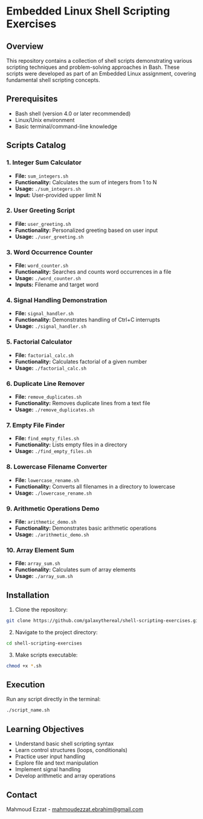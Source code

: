 # Embedded Linux Shell Scripting Exercises

## Overview

This repository contains a collection of shell scripts demonstrating various scripting techniques and problem-solving approaches in Bash. These scripts were developed as part of an Embedded Linux assignment, covering fundamental shell scripting concepts.

## Prerequisites

- Bash shell (version 4.0 or later recommended)
- Linux/Unix environment
- Basic terminal/command-line knowledge

## Scripts Catalog

### 1. Integer Sum Calculator
- **File:** `sum_integers.sh`
- **Functionality:** Calculates the sum of integers from 1 to N
- **Usage:** `./sum_integers.sh`
- **Input:** User-provided upper limit N

### 2. User Greeting Script
- **File:** `user_greeting.sh`
- **Functionality:** Personalized greeting based on user input
- **Usage:** `./user_greeting.sh`

### 3. Word Occurrence Counter
- **File:** `word_counter.sh`
- **Functionality:** Searches and counts word occurrences in a file
- **Usage:** `./word_counter.sh`
- **Inputs:** Filename and target word

### 4. Signal Handling Demonstration
- **File:** `signal_handler.sh`
- **Functionality:** Demonstrates handling of Ctrl+C interrupts
- **Usage:** `./signal_handler.sh`

### 5. Factorial Calculator
- **File:** `factorial_calc.sh`
- **Functionality:** Calculates factorial of a given number
- **Usage:** `./factorial_calc.sh`

### 6. Duplicate Line Remover
- **File:** `remove_duplicates.sh`
- **Functionality:** Removes duplicate lines from a text file
- **Usage:** `./remove_duplicates.sh`

### 7. Empty File Finder
- **File:** `find_empty_files.sh`
- **Functionality:** Lists empty files in a directory
- **Usage:** `./find_empty_files.sh`

### 8. Lowercase Filename Converter
- **File:** `lowercase_rename.sh`
- **Functionality:** Converts all filenames in a directory to lowercase
- **Usage:** `./lowercase_rename.sh`

### 9. Arithmetic Operations Demo
- **File:** `arithmetic_demo.sh`
- **Functionality:** Demonstrates basic arithmetic operations
- **Usage:** `./arithmetic_demo.sh`

### 10. Array Element Sum
- **File:** `array_sum.sh`
- **Functionality:** Calculates sum of array elements
- **Usage:** `./array_sum.sh`

## Installation

1. Clone the repository:
```bash
git clone https://github.com/galaxythereal/shell-scripting-exercises.git
```

2. Navigate to the project directory:
```bash
cd shell-scripting-exercises
```

3. Make scripts executable:
```bash
chmod +x *.sh
```

## Execution

Run any script directly in the terminal:
```bash
./script_name.sh
```

## Learning Objectives

- Understand basic shell scripting syntax
- Learn control structures (loops, conditionals)
- Practice user input handling
- Explore file and text manipulation
- Implement signal handling
- Develop arithmetic and array operations


## Contact

Mahmoud Ezzat - mahmoudezzat.ebrahim@gmail.com
